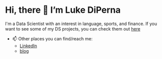 # Hi, there 👋 I’m Luke DiPerna

I'm a Data Scientist with an interest in language, sports, and finance. If you want to see some of my DS projects, you can check them out  [here](luke-lite.github.io/)

- 📫 Other places you can find/reach me:
  - [LinkedIn](https://www.linkedin.com/in/luke-diperna/)
  - [blog](https://luke-lite.github.io/)

<!---
luke-lite/luke-lite is a ✨ special ✨ repository because its `README.md` (this file) appears on your GitHub profile.
You can click the Preview link to take a look at your changes.
--->
